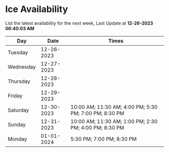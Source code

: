 # Ice Availability

List the latest availability for the next week, Last Update at **12-26-2023 06:40:03 AM**

| Day         | Date        | Times       |
| ----------- | ----------- | ----------- |
|Tuesday|12-26-2023||
|Wednesday|12-27-2023||
|Thursday|12-28-2023||
|Friday|12-29-2023||
|Saturday|12-30-2023|10:00 AM; 11:30 AM; 4:00 PM; 5:30 PM; 7:00 PM; 8:30 PM|
|Sunday|12-31-2023|10:00 AM; 11:30 AM; 1:00 PM; 2:30 PM; 4:00 PM; 8:30 PM|
|Monday|01-01-2024|5:30 PM; 7:00 PM; 8:30 PM|
